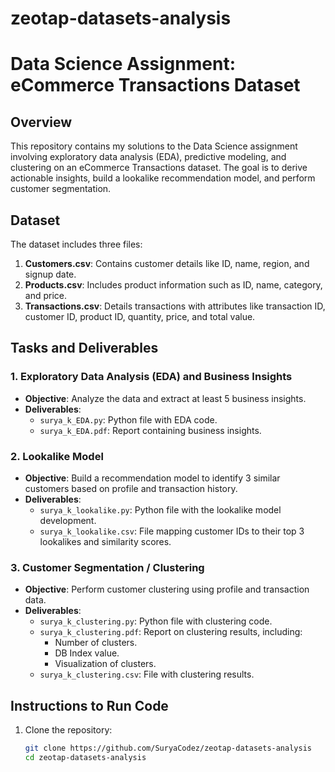 # zeotap-datasets-analysis
# Data Science Assignment: eCommerce Transactions Dataset

## Overview
This repository contains my solutions to the Data Science assignment involving exploratory data analysis (EDA), predictive modeling, and clustering on an eCommerce Transactions dataset. The goal is to derive actionable insights, build a lookalike recommendation model, and perform customer segmentation.

## Dataset
The dataset includes three files:
1. **Customers.csv**: Contains customer details like ID, name, region, and signup date.
2. **Products.csv**: Includes product information such as ID, name, category, and price.
3. **Transactions.csv**: Details transactions with attributes like transaction ID, customer ID, product ID, quantity, price, and total value.

## Tasks and Deliverables

### 1. Exploratory Data Analysis (EDA) and Business Insights
- **Objective**: Analyze the data and extract at least 5 business insights.
- **Deliverables**:
  - `surya_k_EDA.py`: Python file with EDA code.
  - `surya_k_EDA.pdf`: Report containing business insights.

### 2. Lookalike Model
- **Objective**: Build a recommendation model to identify 3 similar customers based on profile and transaction history.
- **Deliverables**:
  - `surya_k_lookalike.py`: Python file with the lookalike model development.
  - `surya_k_lookalike.csv`: File mapping customer IDs to their top 3 lookalikes and similarity scores.

### 3. Customer Segmentation / Clustering
- **Objective**: Perform customer clustering using profile and transaction data.
- **Deliverables**:
  - `surya_k_clustering.py`: Python file with clustering code.
  - `surya_k_clustering.pdf`: Report on clustering results, including:
    - Number of clusters.
    - DB Index value.
    - Visualization of clusters.
  - `surya_k_clustering.csv`: File with clustering results.


## Instructions to Run Code
1. Clone the repository:
   ```bash
   git clone https://github.com/SuryaCodez/zeotap-datasets-analysis
   cd zeotap-datasets-analysis

